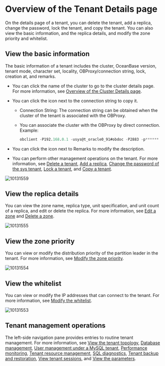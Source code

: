 # Overview of the Tenant Details page

On the details page of a tenant, you can delete the tenant, add a replica, change the password, lock the tenant, and copy the tenant. You can also view the basic information, and the replica details, and modify the zone priority and whitelist.

## View the basic information

The basic information of a tenant includes the cluster, OceanBase version, tenant mode, character set, locality, OBProxy/connection string, lock, creation at, and remarks.

* You can click the name of the cluster to go to the cluster details page. For more information, see [Overview of the Cluster Details page](../1.cluster-features-1/3.overview-of-the-cluster-details-page.md).

* You can click the icon next to the connection string to copy it.

  * Connection String: The connection string can be obtained when the cluster of the tenant is associated with the OBProxy.

  * You can associate the cluster with the OBProxy by direct connection. Example:

    ```sql
    obclient -P192.168.0.1 -usys@t_oracle0_91#obdoc -P2883 -p****** -c -A sys
    ```

* You can click the icon next to Remarks to modify the description.

* You can perform other management operations on the tenant. For more information, see [Delete a tenant](../../5.tenant-functions/2.manage-basic-tenant-operations/6.delete-a-tenant.md), [Add a replica](../..//5.tenant-functions/2.manage-basic-tenant-operations/7.add-copy.md), [Change the password of the sys tenant](../../5.tenant-functions/2.manage-basic-tenant-operations/8.change-the-sysy-tenant-password.md), [Lock a tenant](../../5.tenant-functions/2.manage-basic-tenant-operations/4.locked-tenants.md), and [Copy a tenant](../../5.tenant-functions/2.manage-basic-tenant-operations/5.replication-tenant.md).

![10131559](https://obbusiness-private.oss-cn-shanghai.aliyuncs.com/doc/img/ocp/403-ce/%E7%A7%9F%E6%88%B7%E5%9F%BA%E6%9C%AC%E4%BF%A1%E6%81%AF-1.png)

## View the replica details

You can view the zone name, replica type, unit specification, and unit count of a replica, and edit or delete the replica. For more information, see [Edit a zone](../../5.tenant-functions/2.manage-basic-tenant-operations/9.edit-a-zone.md) and [Delete a zone](../../4.cluster-features/2.basic-operations/6.manage-a-zone/4.delete-a-zone.md).

![10131555](https://help-static-aliyun-doc.aliyuncs.com/assets/img/en-US/9714306461/p338325.png)

## View the zone priority

You can view or modify the distribution priority of the partition leader in the tenant. For more information, see [Modify the zone priority](../../5.tenant-functions/2.manage-basic-tenant-operations/11.modify-a-zone-priority.md).

![10131554](https://help-static-aliyun-doc.aliyuncs.com/assets/img/en-US/9714306461/p338323.png)

## View the whitelist

You can view or modify the IP addresses that can connect to the tenant. For more information, see [Modify the whitelist](../../5.tenant-functions/2.manage-basic-tenant-operations/12.modify-whitelist.md).

![10131553](https://help-static-aliyun-doc.aliyuncs.com/assets/img/en-US/9714306461/p338322.png)

## Tenant management operations

The left-side navigation pane provides entries to routine tenant management. For more information, see [View the tenant topology](../../5.tenant-functions/3.view-the-tenant-topology-1.md), [Database management](../../5.tenant-functions/4.database-management.md), [User management under a MySQL tenant](../../5.tenant-functions/5.user-management-under-a-mysqL-tenant.md), [Performance monitoring](../../5.tenant-functions/7.performance-monitoring.md), [Tenant resource management](../../5.tenant-functions/8.tenant-resource-management.md), [SQL diagnostics](../../5.tenant-functions/10.sql-diagnostics/2.topsql-diagnostics.md), [Tenant backup and restoration](../../5.tenant-functions/12.backup-and-recover-a-tenant.md), [View tenant sessions](../../5.tenant-functions/13.session-management/1.view-tenant-sessions-1.md), and [View the parameters](../../5.tenant-functions/14.parameters/1.view-the-parameter-list-3.md).
